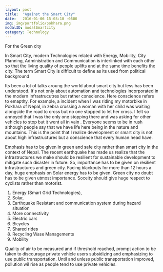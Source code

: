 ```yaml
---
layout: post
title:  "Against the Smart City"
date:   2016-01-06 15:08:10 -0500
img: img/portfolio/pokhara.png
modalID: modalSmartcity
category: Technology
---
```

For the Green city

In Smart City, modern Technologies related with Energy, Mobility, City Planning, Administration and Communication is interlinked with each other so that the living quality of people uplifts and at the same time benefits the city. 
The term Smart City is difficult to define as its used from political background

Its been a lot of talks aroung the world about smart city but less has been understood. It's not only about automation and technologies incorporated in the modern infrastrucutres but rather conscience. Here conscience refers to emapthy. For example, a incident when I was riding my motorbike in Pokhara of Nepal, in zebra crossing a woman with her child was waiting alongside the road to cross but no one stopped to let her cross. I felt so annoyed that I was the only one stopping there and was asking for other vehicles to stop but it went all in vain . Everyone seems to be in rush although people say that we have life here being in the nature and mountains. This is the point that I realize development or smart city is not about high infrastructures but a conscience that every human head have. 

Emphasis has to be given in green and safe city rather than smart city in the context of Nepal. The recent earthquake has made us realize that the infrastructures we make should be resilient for sustainable development to mitigate such disaster in future. So, importance has to be given on resilient infrastructures and green city. Facing blackouts for more than 12 hours a day, huge emphasis on Solar energy has to be given. Green city no doubt has to be given utmost importance. Soceity should give huge respect to cyclists rather than motorist. 

1.  Energy (Smart Grid Technologies),
2.  Solar, 
3.  Earthquake Resistant and communication system during hazard situation
4.  More connectivity
5. Electric cars
6. Bicycles
7. Shared rides
8. Recycling Wase Managements 
9.  Mobility

Quality of air to be measured and if threshold reached, prompt action to be taken to discourage private vehicle users subsidizing and emphasizing to use public transportation. Until and unless public transportation improved, pollution wil rise as people tend to use private vehicles. 
